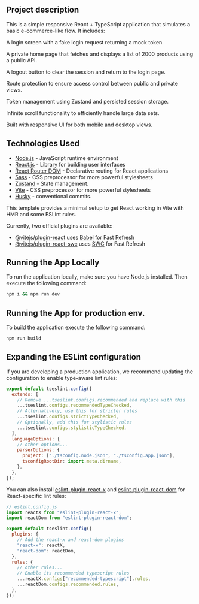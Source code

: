 ## Project description

This is a simple responsive React + TypeScript application that simulates a basic e-commerce-like flow. It includes:

A login screen with a fake login request returning a mock token.

A private home page that fetches and displays a list of 2000 products using a public API.

A logout button to clear the session and return to the login page.

Route protection to ensure access control between public and private views.

Token management using Zustand and persisted session storage.

Infinite scroll functionality to efficiently handle large data sets.

Built with responsive UI for both mobile and desktop views.

## Technologies Used

- [Node.js](https://nodejs.org/) - JavaScript runtime environment
- [React.js](https://reactjs.org/) - Library for building user interfaces
- [React Router DOM](https://reactrouter.com/) - Declarative routing for React applications
- [Sass](https://sass-lang.com/) - CSS preprocessor for more powerful stylesheets
- [Zustand](https://zustand.docs.pmnd.rs/getting-started/introduction) - State management.
- [Vite](https://vite.dev/) - CSS preprocessor for more powerful stylesheets
- [Husky](https://typicode.github.io/husky/) - conventional commits.

This template provides a minimal setup to get React working in Vite with HMR and some ESLint rules.

Currently, two official plugins are available:

- [@vitejs/plugin-react](https://github.com/vitejs/vite-plugin-react/blob/main/packages/plugin-react) uses [Babel](https://babeljs.io/) for Fast Refresh
- [@vitejs/plugin-react-swc](https://github.com/vitejs/vite-plugin-react/blob/main/packages/plugin-react-swc) uses [SWC](https://swc.rs/) for Fast Refresh

## Running the App Locally

To run the application locally, make sure you have Node.js installed. Then execute the following command:

```bash
npm i && npm run dev
```

## Running the App for production env.

To build the application execute the following command:

```bash
npm run build
```

## Expanding the ESLint configuration

If you are developing a production application, we recommend updating the configuration to enable type-aware lint rules:

```js
export default tseslint.config({
  extends: [
    // Remove ...tseslint.configs.recommended and replace with this
    ...tseslint.configs.recommendedTypeChecked,
    // Alternatively, use this for stricter rules
    ...tseslint.configs.strictTypeChecked,
    // Optionally, add this for stylistic rules
    ...tseslint.configs.stylisticTypeChecked,
  ],
  languageOptions: {
    // other options...
    parserOptions: {
      project: ["./tsconfig.node.json", "./tsconfig.app.json"],
      tsconfigRootDir: import.meta.dirname,
    },
  },
});
```

You can also install [eslint-plugin-react-x](https://github.com/Rel1cx/eslint-react/tree/main/packages/plugins/eslint-plugin-react-x) and [eslint-plugin-react-dom](https://github.com/Rel1cx/eslint-react/tree/main/packages/plugins/eslint-plugin-react-dom) for React-specific lint rules:

```js
// eslint.config.js
import reactX from "eslint-plugin-react-x";
import reactDom from "eslint-plugin-react-dom";

export default tseslint.config({
  plugins: {
    // Add the react-x and react-dom plugins
    "react-x": reactX,
    "react-dom": reactDom,
  },
  rules: {
    // other rules...
    // Enable its recommended typescript rules
    ...reactX.configs["recommended-typescript"].rules,
    ...reactDom.configs.recommended.rules,
  },
});
```
